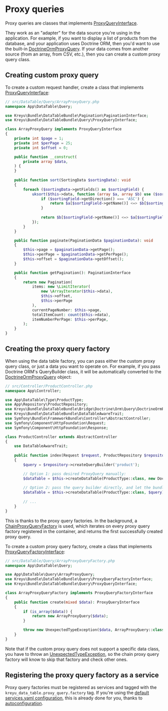 # Proxy queries

Proxy queries are classes that implements [ProxyQueryInterface](https://github.com/Kreyu/data-table-bundle/blob/main/src/Query/ProxyQueryInterface.php).

They work as an "adapter" for the data source you're using in the application.
For example, if you want to display a list of products from the database, and your application uses Doctrine ORM,
then you'd want to use the built-in [DoctrineOrmProxyQuery](https://github.com/Kreyu/data-table-bundle/blob/main/src/Bridge/Doctrine/Orm/Query/DoctrineOrmProxyQuery.php).
If your data comes from another source (from an array, from CSV, etc.), then you can create a custom proxy query class.

## Creating custom proxy query

To create a custom request handler, create a class that implements [ProxyQueryInterface](https://github.com/Kreyu/data-table-bundle/blob/main/src/Query/ProxyQueryInterface.php):

```php
// src/DataTable/Query/ArrayProxyQuery.php
namespace App\DataTable\Query;

use Kreyu\Bundle\DataTableBundle\Pagination\PaginationInterface;
use Kreyu\Bundle\DataTableBundle\Query\ProxyQueryInterface;

class ArrayProxyQuery implements ProxyQueryInterface
{
    private int $page = 1;
    private int $perPage = 25;
    private int $offset = 0;

    public function __construct(
        private array $data,
    ) {
    }
    
    public function sort(SortingData $sortingData): void
    {
        foreach ($sortingData->getFields() as $sortingField) {
            uksort($this->data, function (array $a, array $b) use ($sortingField) {
                if ($sortingField->getDirection() === 'ASC') {
                    return $a[$sortingField->getName()] <=> $b[$sortingField->getName()];
                }
                
                return $b[$sortingField->getName()] <=> $a[$sortingField->getName()];
            });
        }
    }

    public function paginate(PaginationData $paginationData): void
    {
        $this->page = $paginationData->getPage();
        $this->perPage = $paginationData->getPerPage();
        $this->offset = $paginationData->getOffset();
    }

    public function getPagination(): PaginationInterface
    {
        return new Pagination(
            items: new \LimitIterator(
                new \ArrayIterator($this->data), 
                $this->offset, 
                $this->perPage
            ),
            currentPageNumber: $this->page,
            totalItemCount: count($this->data),
            itemNumberPerPage: $this->perPage,
        );
    }
}
```

## Creating the proxy query factory

When using the data table factory, you can pass either the custom proxy query class, or just a data you want to operate on.
For example, if you pass Doctrine ORM's QueryBuilder class, it will be automatically converted to the [DoctrineOrmProxyQuery](https://github.com/Kreyu/data-table-bundle/blob/main/src/Bridge/Doctrine/Orm/Query/DoctrineOrmProxyQuery.php) object:

```php
// src/Controller/ProductController.php
namespace App\Controller;

use App\DataTable\Type\ProductType;
use App\Repository\ProductRepository;
use Kreyu\Bundle\DataTableBundle\Bridge\Doctrine\Orm\Query\DoctrineOrmProxyQuery;
use Kreyu\Bundle\DataTableBundle\DataTableAwareTrait;
use Symfony\Bundle\FrameworkBundle\Controller\AbstractController;
use Symfony\Component\HttpFoundation\Request;
use Symfony\Component\HttpFoundation\Response;

class ProductController extends AbstractController
{
    use DataTableAwareTrait;
    
    public function index(Request $request, ProductRepository $repository): Response
    {
        $query = $repository->createQueryBuilder('product');

        // Option 1: pass desired ProxyQuery manually:
        $dataTable = $this->createDataTable(ProductType::class, new DoctrineOrmProxyQuery($query));
        
        // Option 2: pass the query builder directly, and let the bundle do the work:
        $dataTable = $this->createDataTable(ProductType::class, $query);
        
        // ...
    }
}
```

This is thanks to the proxy query factories. In the background, a [ChainProxyQueryFactory](https://github.com/Kreyu/data-table-bundle/blob/main/src/Query/ChainProxyQueryFactory.php) is used, which iterates
on every proxy query factory registered in the container, and returns the first successfully created proxy query.

To create a custom proxy query factory, create a class that implements [ProxyQueryFactoryInterface](https://github.com/Kreyu/data-table-bundle/blob/main/src/Query/ProxyQueryFactoryInterface.php):

```php
// src/DataTable/Query/ArrayProxyQueryFactory.php
namespace App\DataTable\Query;

use App\DataTable\Query\ArrayProxyQuery;
use Kreyu\Bundle\DataTableBundle\Query\ProxyQueryFactoryInterface;
use Kreyu\Bundle\DataTableBundle\Query\ProxyQueryInterface;

class ArrayProxyQueryFactory implements ProxyQueryFactoryInterface
{
    public function create(mixed $data): ProxyQueryInterface
    {
        if (is_array($data)) {
            return new ArrayProxyQuery($data);        
        }

        throw new UnexpectedTypeException($data, ArrayProxyQuery::class);
    }
}
```

Note that if the custom proxy query does not support a specific data class, you have to throw an [UnexpectedTypeException](https://github.com/Kreyu/data-table-bundle/blob/main/src/Exception/UnexpectedTypeException.php),
so the chain proxy query factory will know to skip that factory and check other ones.

## Registering the proxy query factory as a service

Proxy query factories must be registered as services and tagged with the `kreyu_data_table.proxy_query.factory` tag.
If you're using the [default services.yaml configuration](https://symfony.com/doc/current/service_container.html#service-container-services-load-example),
this is already done for you, thanks to [autoconfiguration](https://symfony.com/doc/current/service_container.html#services-autoconfigure).
